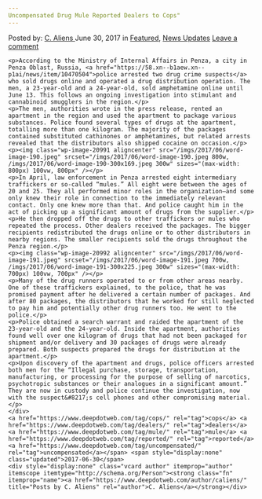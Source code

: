 ```yaml
---
Uncompensated Drug Mule Reported Dealers to Cops"
---
```

<article class="post-listing post-20984 post type-post status-publish format-standard has-post-thumbnail hentry  tag-cops tag-dealers tag-mule tag-reported tag-uncompensated">
    <div class="post-inner">
        <span>Posted by: <a href="https://www.deepdotweb.com/author/caliens/" title="">C. Aliens </a></span>
    <span>June 30, 2017</span>
    <span>in <a href="https://www.deepdotweb.com/category/deepdot-news/" rel="category tag">Featured</a>, <a href="https://www.deepdotweb.com/category/news-updates/" rel="category tag">News Updates</a></span>
    <span><a href="https://www.deepdotweb.com/2017/06/30/uncompensated-drug-mule-reported-dealers-cops/#respond">Leave a comment</a></span>
    </p>
    <div class="clear"></div>
    
    <p>According to the Ministry of Internal Affairs in Penza, a city in Penza Oblast, Russia, <a href="https://58.xn--b1aew.xn--p1ai/news/item/10470504">police arrested two drug crime suspects</a> who sold drugs online and operated a drug distribution operation. The men, a 23-year-old and a 24-year-old, sold amphetamine online until June 13. This follows an ongoing investigation into stimulant and cannabinoid smugglers in the region.</p>
    <p>The men, authorities wrote in the press release, rented an apartment in the region and used the apartment to package various substances. Police found several types of drugs at the apartment, totalling more than one kilogram. The majority of the packages contained substituted cathinones or amphetamines, but related arrests revealed that the distributors also shipped cocaine on occasion.</p>
    <p><img class="wp-image-20991 aligncenter" src="/imgs/2017/06/word-image-190.jpeg" srcset="/imgs/2017/06/word-image-190.jpeg 800w, /imgs/2017/06/word-image-190-300x169.jpeg 300w" sizes="(max-width: 800px) 100vw, 800px" /></p>
    <p>In April, law enforcement in Penza arrested eight intermediary traffickers or so-called “mules.” All eight were between the ages of 20 and 25. They all performed minor roles in the organization—and some only knew their role in connection to the immediately relevant contact. Only one knew more than that. And police caught him in the act of picking up a significant amount of drugs from the supplier.</p>
    <p>He then dropped off the drugs to other traffickers or mules who repeated the process. Other dealers received the packages. The bigger recipients redistributed the drugs online or to other distributors in nearby regions. The smaller recipients sold the drugs throughout the Penza region.</p>
    <p><img class="wp-image-20992 aligncenter" src="/imgs/2017/06/word-image-191.jpeg" srcset="/imgs/2017/06/word-image-191.jpeg 700w, /imgs/2017/06/word-image-191-300x225.jpeg 300w" sizes="(max-width: 700px) 100vw, 700px" /></p>
    <p>Many of the drug runners operated to or from other areas nearby. One of these traffickers explained, to the police, that he was promised payment after he delivered a certain number of packages. And after 80 packages, the distributors that he worked for still neglected to pay him and potentially other drug runners too. He went to the police.</p>
    <p>Police obtained a search warrant and raided the apartment of the 23-year-old and the 24-year-old. Inside the apartment, authorities found well over one kilogram of drugs that had not been packaged for shipment and/or delivery and 30 packages of drugs were already prepared. Both suspects prepared the drugs for distribution at the apartment.</p>
    <p>Upon discovery of the apartment and drugs, police officers arrested both men for the “Illegal purchase, storage, transportation, manufacturing, or processing for the purpose of selling of narcotics, psychotropic substances or their analogues in a significant amount.” They are now in custody and police continue the investigation, now with the suspect&#8217;s cell phones and other compromising material.</p>
    </div>
    <a href="https://www.deepdotweb.com/tag/cops/" rel="tag">cops</a> <a href="https://www.deepdotweb.com/tag/dealers/" rel="tag">dealers</a>  <a href="https://www.deepdotweb.com/tag/mule/" rel="tag">mule</a> <a href="https://www.deepdotweb.com/tag/reported/" rel="tag">reported</a> <a href="https://www.deepdotweb.com/tag/uncompensated/" rel="tag">uncompensated</a></span> <span style="display:none" class="updated">2017-06-30</span>
    <div style="display:none" class="vcard author" itemprop="author" itemscope itemtype="http://schema.org/Person"><strong class="fn" itemprop="name"><a href="https://www.deepdotweb.com/author/caliens/" title="Posts by C. Aliens" rel="author">C. Aliens</a></strong></div>
    
